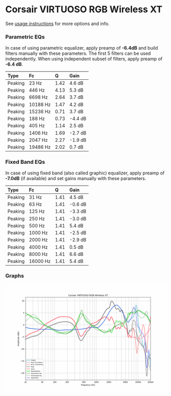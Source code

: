 # Corsair VIRTUOSO RGB Wireless XT
See [usage instructions](https://github.com/jaakkopasanen/AutoEq#usage) for more options and info.

### Parametric EQs
In case of using parametric equalizer, apply preamp of **-6.4dB** and build filters manually
with these parameters. The first 5 filters can be used independently.
When using independent subset of filters, apply preamp of **-6.4 dB**.

| Type    | Fc       |    Q | Gain    |
|:--------|:---------|:-----|:--------|
| Peaking | 23 Hz    | 1.42 | 4.6 dB  |
| Peaking | 446 Hz   | 4.13 | 5.3 dB  |
| Peaking | 6698 Hz  | 2.64 | 3.7 dB  |
| Peaking | 10188 Hz | 1.47 | 4.2 dB  |
| Peaking | 15236 Hz | 0.71 | 3.7 dB  |
| Peaking | 188 Hz   | 0.73 | -4.4 dB |
| Peaking | 405 Hz   | 1.14 | 2.5 dB  |
| Peaking | 1406 Hz  | 1.69 | -2.7 dB |
| Peaking | 2047 Hz  | 2.27 | -1.9 dB |
| Peaking | 19486 Hz | 2.02 | 0.7 dB  |

### Fixed Band EQs
In case of using fixed band (also called graphic) equalizer, apply preamp of **-7.0dB**
(if available) and set gains manually with these parameters.

| Type    | Fc       |    Q | Gain    |
|:--------|:---------|:-----|:--------|
| Peaking | 31 Hz    | 1.41 | 4.5 dB  |
| Peaking | 63 Hz    | 1.41 | -0.6 dB |
| Peaking | 125 Hz   | 1.41 | -3.3 dB |
| Peaking | 250 Hz   | 1.41 | -3.0 dB |
| Peaking | 500 Hz   | 1.41 | 5.4 dB  |
| Peaking | 1000 Hz  | 1.41 | -2.5 dB |
| Peaking | 2000 Hz  | 1.41 | -2.9 dB |
| Peaking | 4000 Hz  | 1.41 | 0.5 dB  |
| Peaking | 8000 Hz  | 1.41 | 6.6 dB  |
| Peaking | 16000 Hz | 1.41 | 5.4 dB  |

### Graphs
![](./Corsair%20VIRTUOSO%20RGB%20Wireless%20XT.png)